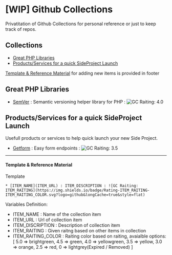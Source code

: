# [WIP] Github Collections
Privatitation of Github Collections for personal reference or just to keep track of repos.


## Collections
* [Great PHP Libraries](#great-php-libraries)
* [Products/Services for a quick SideProject Launch](#user-content-productsservices-for-a-quick-sideproject-launch)

[Template & Reference Material](#user-content-template--reference-material) for adding new items is provided in footer


## Great PHP Libraries

* [SemVer](https://github.com/PHLAK/SemVer) : Semantic versioning helper library for PHP : ![GC Raiting: 4.0](https://img.shields.io/badge/Rating-4.0-yellowgreen.svg?logo=github&longCache=true&style=flat)


## Products/Services for a quick SideProject Launch

Usefull products or services to help quick launch your new Side Project. 

* [Getform](https://getform.io/) : Easy form endpoints : ![GC Raiting: 3.5](https://img.shields.io/badge/Rating-3.5-yellow.svg?logo=github&longCache=true&style=flat)


---

#### Template & Reference Material

Template

```* [ITEM_NAME](ITEM_URL) : ITEM_DISCRIPTION : ![GC Raiting: ITEM_RAITING](https://img.shields.io/badge/Rating-ITEM_RAITING-ITEM_RAITING_COLOR.svg?logo=github&longCache=true&style=flat)```

Variables Definition: 

* ITEM_NAME : Name of the collection item
* ITEM_URL : Url of collection item
* ITEM_DISCRIPTION : Description of collection item
* ITEM_RAITING : Given raitng based on other items in collection
* ITEM_RAITING_COLOR : Raiting color based on raiting, avaialble options: [ 5.0 => brightgreen, 4.5 => green, 4.0 => yellowgreen, 3.5 => yellow, 3.0 => orange, 2.5 => red, 0 => lightgrey(Expired / Removed) ]
